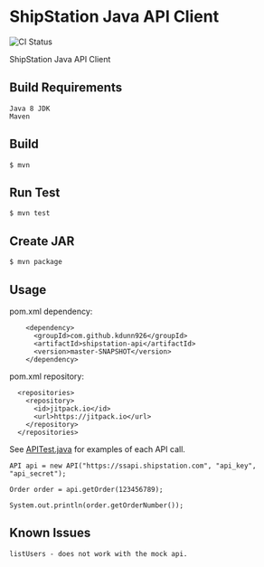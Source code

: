 # ShipStation Java API Client

![CI Status](https://github.com/kdunn926/shipstation-api/workflows/Java%20CI/badge.svg?branch=master)

ShipStation Java API Client

## Build Requirements
```
Java 8 JDK
Maven
```

## Build
```
$ mvn
```

## Run Test
```
$ mvn test
```

## Create JAR
```
$ mvn package
```

## Usage

pom.xml dependency:
```
    <dependency>
      <groupId>com.github.kdunn926</groupId>
      <artifactId>shipstation-api</artifactId>
      <version>master-SNAPSHOT</version>
    </dependency>
```

pom.xml repository:
```
  <repositories>
    <repository>
      <id>jitpack.io</id>
      <url>https://jitpack.io</url>
    </repository>
  </repositories>
```

See [APITest.java](src/test/java/com/apex/shipstation/APITest.java) for examples of each API call.
```
API api = new API("https://ssapi.shipstation.com", "api_key", "api_secret");

Order order = api.getOrder(123456789);

System.out.println(order.getOrderNumber());
```

## Known Issues
```
listUsers - does not work with the mock api.
```
